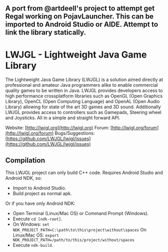 A **port** from @artdeell's project to **attempt** get Regal working on PojavLauncher.
This can be imported to Android Studio or AIDE.
Attempt to link the library statically.
----

LWJGL - Lightweight Java Game Library
======

The Lightweight Java Game Library (LWJGL) is a solution aimed directly at professional and amateur Java programmers alike to enable commercial quality games to be written in Java. 
LWJGL provides developers access to high performance crossplatform libraries such as OpenGL (Open Graphics Library), OpenCL (Open Computing Language) and OpenAL (Open Audio Library) allowing for state of the art 3D games and 3D sound.
Additionally LWJGL provides access to controllers such as Gamepads, Steering wheel and Joysticks.
All in a simple and straight forward API.

Website: [http://lwjgl.org](http://lwjgl.org)
Forum: [http://lwjgl.org/forum](http://lwjgl.org/forum)
Bugs/Suggestions: [https://github.com/LWJGL/lwjgl/issues](https://github.com/LWJGL/lwjgl/issues)

Compilation
-----------

This LWJGL project can only build C++ code. Requires Android Studio and Android NDK, so:
- Import to Android Studio.
- Build project as normal apk.

Or if you have only Android NDK:
- Open Terminal (Linux/Mac OS) or Command Prompt (Windows).
- Execute `cd [ndk-root]`.
- On Windows: `set NDK_PROJECT_PATH=C:\path\to\this\project\without\spaces` On Linux/Mac OS: `export NDK_PROJECT_PATH=/path/to/this/project/without/spaces`
- Execute `ndk-build`.
